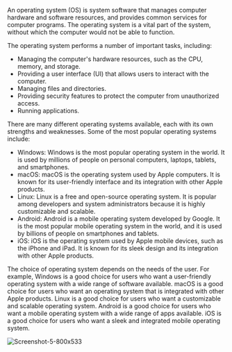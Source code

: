 An operating system (OS) is system software that manages computer hardware and software resources, and provides common services for computer programs. The operating system is a vital part of the system, without which the computer would not be able to function.

The operating system performs a number of important tasks, including:

* Managing the computer's hardware resources, such as the CPU, memory, and storage.
* Providing a user interface (UI) that allows users to interact with the computer.
* Managing files and directories.
* Providing security features to protect the computer from unauthorized access.
* Running applications.

There are many different operating systems available, each with its own strengths and weaknesses. Some of the most popular operating systems include:

* Windows: Windows is the most popular operating system in the world. It is used by millions of people on personal computers, laptops, tablets, and smartphones.
* macOS: macOS is the operating system used by Apple computers. It is known for its user-friendly interface and its integration with other Apple products.
* Linux: Linux is a free and open-source operating system. It is popular among developers and system administrators because it is highly customizable and scalable.
* Android: Android is a mobile operating system developed by Google. It is the most popular mobile operating system in the world, and it is used by billions of people on smartphones and tablets.
* iOS: iOS is the operating system used by Apple mobile devices, such as the iPhone and iPad. It is known for its sleek design and its integration with other Apple products.

The choice of operating system depends on the needs of the user. For example, Windows is a good choice for users who want a user-friendly operating system with a wide range of software available. macOS is a good choice for users who want an operating system that is integrated with other Apple products. Linux is a good choice for users who want a customizable and scalable operating system. Android is a good choice for users who want a mobile operating system with a wide range of apps available. iOS is a good choice for users who want a sleek and integrated mobile operating system.

![Screenshot-5-800x533](https://github.com/gamalahmed3265/Operating-Systems/assets/75225936/5c2439f8-d2d6-4856-94b9-7676061ba8a9)
